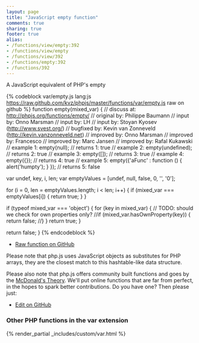 ```yaml
---
layout: page
title: "JavaScript empty function"
comments: true
sharing: true
footer: true
alias:
- /functions/view/empty:392
- /functions/view/empty
- /functions/view/392
- /functions/empty:392
- /functions/392
---
```

<!-- Generated by Rakefile:build -->
A JavaScript equivalent of PHP's empty

{% codeblock var/empty.js lang:js https://raw.github.com/kvz/phpjs/master/functions/var/empty.js raw on github %}
function empty(mixed_var) {
  //  discuss at: http://phpjs.org/functions/empty/
  // original by: Philippe Baumann
  //    input by: Onno Marsman
  //    input by: LH
  //    input by: Stoyan Kyosev (http://www.svest.org/)
  // bugfixed by: Kevin van Zonneveld (http://kevin.vanzonneveld.net)
  // improved by: Onno Marsman
  // improved by: Francesco
  // improved by: Marc Jansen
  // improved by: Rafal Kukawski
  //   example 1: empty(null);
  //   returns 1: true
  //   example 2: empty(undefined);
  //   returns 2: true
  //   example 3: empty([]);
  //   returns 3: true
  //   example 4: empty({});
  //   returns 4: true
  //   example 5: empty({'aFunc' : function () { alert('humpty'); } });
  //   returns 5: false

  var undef, key, i, len;
  var emptyValues = [undef, null, false, 0, '', '0'];

  for (i = 0, len = emptyValues.length; i < len; i++) {
    if (mixed_var === emptyValues[i]) {
      return true;
    }
  }

  if (typeof mixed_var === 'object') {
    for (key in mixed_var) {
      // TODO: should we check for own properties only?
      //if (mixed_var.hasOwnProperty(key)) {
      return false;
      //}
    }
    return true;
  }

  return false;
}
{% endcodeblock %}

 - [Raw function on GitHub](https://github.com/kvz/phpjs/blob/master/functions/var/empty.js)

Please note that php.js uses JavaScript objects as substitutes for PHP arrays, they are 
the closest match to this hashtable-like data structure. 

Please also note that php.js offers community built functions and goes by the 
[McDonald's Theory](https://medium.com/what-i-learned-building/9216e1c9da7d). We'll put online 
functions that are far from perfect, in the hopes to spark better contributions. 
Do you have one? Then please just: 

 - [Edit on GitHub](https://github.com/kvz/phpjs/edit/master/functions/var/empty.js)


### Other PHP functions in the var extension
{% render_partial _includes/custom/var.html %}
